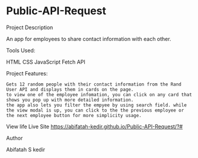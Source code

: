 # Public-API-Request

Project Description

An app for employees to share contact information with each other.

Tools Used:

 HTML
 CSS
 JavaScript
 Fetch API

Project Features:

    Gets 12 random people with their contact information from the Rand User API and displays them in cards on the page.
    to view one of the employee infomation, you can click on any card that shows you pop up with more detailed information.
    the app also lets you filter the empyee by using search field. while the view modal is up, you can click to the the previous employee or
    the next employee button for more simplicity usage.


View life Live Site https://abifatah-kedir.github.io/Public-API-Request/?#

Author

Abifatah S kedir 
